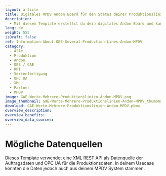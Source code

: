 ```yaml
---
layout: article
title: Digitales MPDV Andon Board für den Status deiner Produktionslinien und aktuelle OEE Werte
description: 
  - Mit diesem Template erstellst du dein digitales Andon Board und kannst so ganz einfach wichtige Kennzahlen deiner Produktionslinien in Echtzeit anzeigen lassen. Mitarbeiter in der Produktion sehen dadurch wichtige Informationen wie den aktuellen Auftrag eines Kunden, die Gesamtanlageneffektivität (GAE) und den Produktionsstatus auf einen Blick. Durch die Echtzeitvisualisierung von Störungen in typischen Andon Board Signalfarben hat man Problemmeldungen einer Anlage im Auge und kann so blitzschnell reagieren und den Fehler beheben – das steigert die Produktivität und senkt die Materialverschwendung. Jetzt herunterladen und loslegen!
lang: de
weight: 555
isDraft: false
ref: Information-About-OEE-Several-Production-Lines-Andon-MPDV
category:
  - Alle
  - Produktion
  - Andon
  - OEE / GAE
  - KPI
  - Serienfertigung
  - OPC UA
  - XML
  - Partner
  - MPDV
image: GAE-Werte-Mehrere-Produktionslinien-Andon-MPDV.png
image_thumbnail: GAE-Werte-Mehrere-Produktionslinien-Andon-MPDV_thumbnail.png
download: GAE-Werte-Mehrere-Produktionslinien-Andon-MPDV.pbmx
overview_description:
overview_benefits:
overview_data_sources:
---
```

# Mögliche Datenquellen
Dieses Template verwendet eine XML REST API als Datenquelle der Auftragsdaten und OPC UA für die Produktionsdaten. In deinem Usecase könnten die Daten jedoch auch aus deinem MPDV System stammen.

